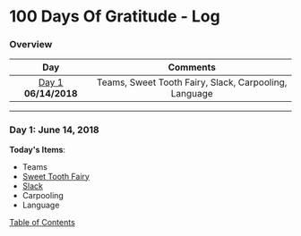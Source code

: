 # 100 Days Of Gratitude - Log

<a name="toc"></a>
### Overview
|Day|Comments|
|:---:|:-----:|
|[Day 1](#day-1) **06/14/2018**| Teams, Sweet Tooth Fairy, Slack, Carpooling, Language |
<!--- 
|[Day 1](#day-1) **--/--/--**| Topics |
--->

----------
<a name="day-1"></a>
### Day 1: June 14, 2018

**Today's Items**: 

- Teams
- [Sweet Tooth Fairy](https://www.yelp.com/biz/the-sweet-tooth-fairy-draper)
- [Slack](https://slack.com)
- Carpooling
- Language

[Table of Contents](#toc)



<!---
Entry template

----------
<a name="day-1"></a>
### Day 1: January 1, 2018

**Today's Items**: 

- [Fill in] 
- 
- 
- 
- 

**Thoughts**: 

[Table of Contents](#toc)

--->